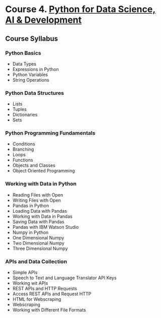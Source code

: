 # Course 4. [Python for Data Science, AI & Development](https://www.coursera.org/learn/python-for-applied-data-science-ai)

## Course Syllabus

### Python Basics
- Data Types
- Expressions in Python
- Python Variables
- String Operations

### Python Data Structures
- Lists 
- Tuples
- Dictionaries
- Sets

### Python Programming Fundamentals
- Conditions
- Branching
- Loops
- Functions
- Objects and Classes
- Object Oriented Programming

### Working with Data in Python
- Reading Files with Open
- Writing Files with Open
- Pandas in Python
- Loading Data with Pandas
- Working with Data in Pandas
- Saving Data with Pandas
- Pandas with IBM Watson Studio
- Numpy in Python
- One Dimensional Numpy
- Two Dimensional Numpy
- Three Dimensional Numpy

### APIs and Data Collection
- Simple APIs
- Speech to Text and Language Translator API Keys
- Working wit APIs
- REST APIs and HTTP Requests
- Access REST APIs and Request HTTP
- HTML for Webscraping
- Webscraping
- Working with Different File Formats
